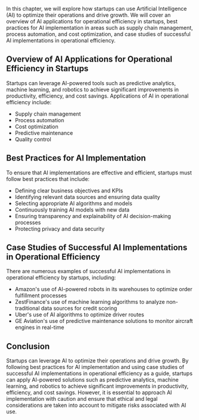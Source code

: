 
In this chapter, we will explore how startups can use Artificial Intelligence (AI) to optimize their operations and drive growth. We will cover an overview of AI applications for operational efficiency in startups, best practices for AI implementation in areas such as supply chain management, process automation, and cost optimization, and case studies of successful AI implementations in operational efficiency.

Overview of AI Applications for Operational Efficiency in Startups
------------------------------------------------------------------

Startups can leverage AI-powered tools such as predictive analytics, machine learning, and robotics to achieve significant improvements in productivity, efficiency, and cost savings. Applications of AI in operational efficiency include:

* Supply chain management
* Process automation
* Cost optimization
* Predictive maintenance
* Quality control

Best Practices for AI Implementation
------------------------------------

To ensure that AI implementations are effective and efficient, startups must follow best practices that include:

* Defining clear business objectives and KPIs
* Identifying relevant data sources and ensuring data quality
* Selecting appropriate AI algorithms and models
* Continuously training AI models with new data
* Ensuring transparency and explainability of AI decision-making processes
* Protecting privacy and data security

Case Studies of Successful AI Implementations in Operational Efficiency
-----------------------------------------------------------------------

There are numerous examples of successful AI implementations in operational efficiency by startups, including:

* Amazon's use of AI-powered robots in its warehouses to optimize order fulfillment processes
* ZestFinance's use of machine learning algorithms to analyze non-traditional data sources for credit scoring
* Uber's use of AI algorithms to optimize driver routes
* GE Aviation's use of predictive maintenance solutions to monitor aircraft engines in real-time

Conclusion
----------

Startups can leverage AI to optimize their operations and drive growth. By following best practices for AI implementation and using case studies of successful AI implementations in operational efficiency as a guide, startups can apply AI-powered solutions such as predictive analytics, machine learning, and robotics to achieve significant improvements in productivity, efficiency, and cost savings. However, it is essential to approach AI implementation with caution and ensure that ethical and legal considerations are taken into account to mitigate risks associated with AI use.
